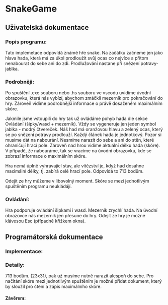 # SnakeGame

## Uživatelská dokumentace

### Popis programu: 
Tato implemetace odpovídá známé hře snake. Na začátku začneme jen jako hlava hada, která má za úkol prodloužit svůj ocas co nejvíce a přitom nenabourat do sebe ani do zdi. Prodlužování nastane při snězení potravy-jablka.

### Podrobněji: 
Po spuštění .exe souboru nebo .hs souboru ve vscodu uvidíme úvodní obrazovku, která nás vybízí, abychom zmáčkli mezerník pro pokračování do hry. Zároveň vidíme podrobnější informace o právě dosaženém maximálním skóre. 

Jakmile jsme vstoupili do hry tak už ovládáme pohyb hada dle sekce Ovládání (šipky/wasd + mezerník).
Vždy se vygeneruje jen jeden symbol jablka - modrý čtvereček.
Náš had má oranžovou hlavu a zelený ocas, který se po snězení potravy prodlouží.
Každý článek hada je jednotkový.
Pozor si musíme dát na nabourání. Nesmíme narazit do sebe a ani do stěn, které ohraničují hrací pole.
Zároveň nad hrou vidíme aktuální délku hada (skóre). V případě, že nabouráme, tak se vracíme na úvodní obrazovku, kde se zobrazí informace o maximálním skóre. 

Hra nemá úplně vyhrávající stav, ale vítězství je, když had dosáhne maximální délky, tj. zabírá celé hrací pole. Odpovídá to 713 bodům.

Odejít ze hry můžeme v libovolný moment. Skóre se mezi jednotlivým spuštěním programu neukládájí.

### Ovládání:
Hra podporuje ovládání šipkami i wasd. 
Mezerník zrychlí hada. Na úvodní obrazovce nás mezerník jen přesune do hry. 
Odejít ze hry je možné klávesou Esc (případně křížkem okna).


## Programátorská dokumentace

### Implementace:

### Detaily:
713 bodům. (23x31), pak už musíme nutně narazit alespoň do sebe.
Pro načítání skóre mezi jednotlivým spuštěním je možné přidat dokument, který by sloužil pro čtení a zápis maximálního skóre.

#### Závěrem:
